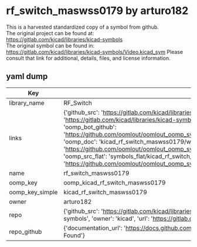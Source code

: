 # rf_switch_maswss0179 by arturo182  
This is a harvested standardized copy of a symbol from github.  
The original project can be found at:  
https://gitlab.com/kicad/libraries/kicad-symbols  
The original symbol can be found in:
https://gitlab.com/kicad/libraries/kicad-symbols/Video.kicad_sym
Please consult that link for additional, details, files, and license information.  
## yaml dump  
| Key | Value |  
| --- | --- |  
| library_name | RF_Switch |  
| links | {'github_src': 'https://gitlab.com/kicad/libraries/kicad-symbols/Video.kicad_sym', 'github_src_repo': 'https://gitlab.com/kicad/libraries/kicad-symbols', 'oomp_bot': 'kicad_rf_switch_maswss0179/working', 'oomp_bot_github': 'https://github.com/oomlout/oomlout_oomp_symbol_bot/tree/main/kicad_rf_switch_maswss0179/working', 'oomp_doc': 'kicad_rf_switch_maswss0179/working', 'oomp_doc_github': 'https://github.com/oomlout/oomlout_oomp_symbol_doc/tree/main/kicad_rf_switch_maswss0179/working', 'oomp_src_flat': 'symbols_flat/kicad_rf_switch_maswss0179/working', 'oomp_src_flat_github': 'https://github.com/oomlout/oomlout_oomp_symbol_src/tree/main/kicad_rf_switch_maswss0179/working'} |  
| name | rf_switch_maswss0179 |  
| oomp_key | oomp_kicad_rf_switch_maswss0179 |  
| oomp_key_simple | kicad_rf_switch_maswss0179 |  
| owner | arturo182 |  
| repo | {'github_src': 'https://gitlab.com/kicad/libraries/kicad-symbols/Video.kicad_sym', 'name': 'libraries/kicad-symbols', 'owner': 'kicad', 'url': 'https://gitlab.com/kicad/libraries/kicad-symbols'} |  
| repo_github | {'documentation_url': 'https://docs.github.com/rest/repos/repos#get-a-repository', 'message': 'Not Found'} |  

